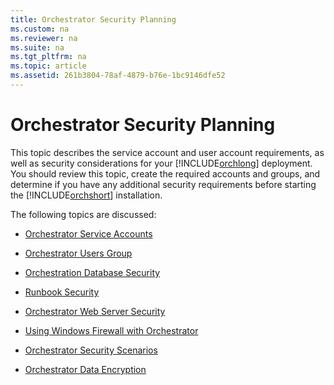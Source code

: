 ```yaml
---
title: Orchestrator Security Planning
ms.custom: na
ms.reviewer: na
ms.suite: na
ms.tgt_pltfrm: na
ms.topic: article
ms.assetid: 261b3804-78af-4879-b76e-1bc9146dfe52
---
```

# Orchestrator Security Planning
This topic describes the service account and user account requirements, as well as security considerations for your [!INCLUDE[orchlong](Token/orchlong_md.md)] deployment. You should review this topic, create the required accounts and groups, and determine if you have any additional security requirements before starting the [!INCLUDE[orchshort](Token/orchshort_md.md)] installation.

The following topics are discussed:

-   [Orchestrator Service Accounts](assetId:///82621881-a044-45e8-a8b6-9b9b24eb978f)

-   [Orchestrator Users Group](assetId:///cfb5afed-1928-4c1a-ac5b-52feff15a54a)

-   [Orchestration Database Security](assetId:///d3356e75-02bb-4cb1-9473-8d097bb5e4fd)

-   [Runbook Security](assetId:///4170291a-a838-422c-b7b9-c111006858de)

-   [Orchestrator Web Server Security](assetId:///59947346-a7d8-4f68-b479-8b5bdc7fab9b)

-   [Using Windows Firewall with Orchestrator](assetId:///fb383322-ef52-4c9e-95e0-ce749f375a80)

-   [Orchestrator Security Scenarios](assetId:///9a0f0bf0-5a2b-4a78-9097-fb54166db238)

-   [Orchestrator Data Encryption](assetId:///4064c993-59b3-483c-8488-6f28298fb00a)


